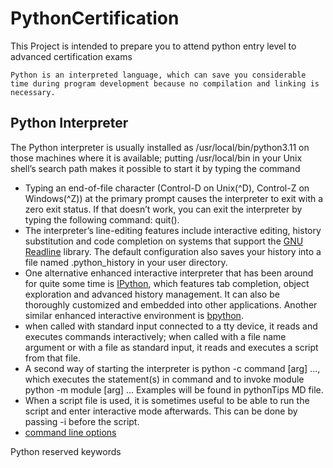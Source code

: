 # PythonCertification

This Project is intended to prepare you to attend python entry level to advanced certification exams

```
Python is an interpreted language, which can save you considerable time during program development because no compilation and linking is necessary.

```
## Python Interpreter

The Python interpreter is usually installed as /usr/local/bin/python3.11 on those machines where it is available; putting /usr/local/bin in your Unix shell’s search path makes it possible to start it by typing the command

- Typing an end-of-file character (Control-D on Unix(^D), Control-Z on Windows(^Z)) at the primary prompt causes the interpreter to exit with a zero exit status. If that doesn’t work, you can exit the interpreter by typing the following command: quit().
- The interpreter’s line-editing features include interactive editing, history substitution and code completion on systems that support the [GNU Readline](https://tiswww.case.edu/php/chet/readline/rltop.html) library. The default configuration also saves your history into a file named .python_history in your user directory.
- One alternative enhanced interactive interpreter that has been around for quite some time is [IPython](https://ipython.org/), which features tab completion, object exploration and advanced history management. It can also be thoroughly customized and embedded into other applications. Another similar enhanced interactive environment is [bpython](https://www.bpython-interpreter.org/downloads.html).
- when called with standard input connected to a tty device, it reads and executes commands interactively; when called with a file name argument or with a file as standard input, it reads and executes a script from that file.
- A second way of starting the interpreter is python -c command [arg] ..., which executes the statement(s) in command and to invoke module python -m module [arg] ... Examples will be found in pythonTips MD file.
- When a script file is used, it is sometimes useful to be able to run the script and enter interactive mode afterwards. This can be done by passing -i before the script.
- [command line options](https://docs.python.org/3/using/cmdline.html#using-on-general)

Python reserved keywords
